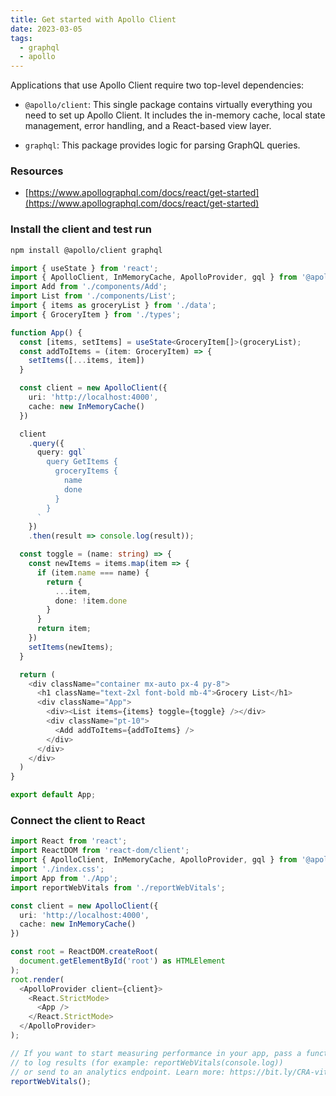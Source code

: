 ```yaml
---
title: Get started with Apollo Client
date: 2023-03-05
tags:
  - graphql
  - apollo
---
```


Applications that use Apollo Client require two top-level dependencies:

- `@apollo/client`: This single package contains virtually everything you need to set up Apollo Client. It includes the in-memory cache, local state management, error handling, and a React-based view layer.

- `graphql`: This package provides logic for parsing GraphQL queries.

### Resources

- [https://www.apollographql.com/docs/react/get-started](https://www.apollographql.com/docs/react/get-started)

### Install the client and test run

```bash
npm install @apollo/client graphql
```

```typescript
import { useState } from 'react';
import { ApolloClient, InMemoryCache, ApolloProvider, gql } from '@apollo/client'
import Add from './components/Add';
import List from './components/List';
import { items as groceryList } from './data';
import { GroceryItem } from './types';

function App() {
  const [items, setItems] = useState<GroceryItem[]>(groceryList);
  const addToItems = (item: GroceryItem) => {
    setItems([...items, item])
  }

  const client = new ApolloClient({
    uri: 'http://localhost:4000',
    cache: new InMemoryCache()
  })

  client
    .query({
      query: gql`
        query GetItems {
          groceryItems {
            name
            done
          }
        }
      `
    })
    .then(result => console.log(result));

  const toggle = (name: string) => {
    const newItems = items.map(item => {
      if (item.name === name) {
        return {
          ...item,
          done: !item.done
        }
      }
      return item;
    })
    setItems(newItems);
  }

  return (
    <div className="container mx-auto px-4 py-8">
      <h1 className="text-2xl font-bold mb-4">Grocery List</h1>
      <div className="App">
        <div><List items={items} toggle={toggle} /></div>
        <div className="pt-10">
          <Add addToItems={addToItems} />
        </div>
      </div>
    </div>
  )
}

export default App;
```

### Connect the client to React

```typescript
import React from 'react';
import ReactDOM from 'react-dom/client';
import { ApolloClient, InMemoryCache, ApolloProvider, gql } from '@apollo/client'
import './index.css';
import App from './App';
import reportWebVitals from './reportWebVitals';

const client = new ApolloClient({
  uri: 'http://localhost:4000',
  cache: new InMemoryCache()
})

const root = ReactDOM.createRoot(
  document.getElementById('root') as HTMLElement
);
root.render(
  <ApolloProvider client={client}>
    <React.StrictMode>
      <App />
    </React.StrictMode>
  </ApolloProvider>
);

// If you want to start measuring performance in your app, pass a function
// to log results (for example: reportWebVitals(console.log))
// or send to an analytics endpoint. Learn more: https://bit.ly/CRA-vitals
reportWebVitals();
```

